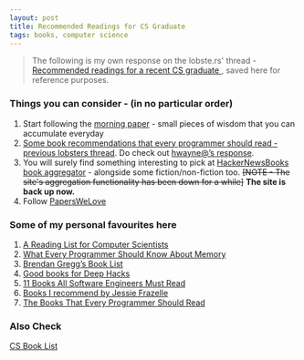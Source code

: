 ```yaml
---
layout: post
title: Recommended Readings for CS Graduate
tags: books, computer science
---
```


> The following is my own response on the lobste.rs' thread - [Recommended readings for a recent CS graduate ](https://lobste.rs/s/d1c7vd/recommended_readings_for_recent_cs), saved here for reference purposes.

### Things you can consider - (in no particular order)

1. Start following the [morning paper](https://blog.acolyer.org/) - small pieces of wisdom that you can accumulate everyday
2. [Some book recommendations that every programmer should read - previous lobsters thread](https://lobste.rs/s/wqujvc/books_every_programmer_should_read). Do check out [hwayne@’s response](https://lobste.rs/s/wqujvc/books_every_programmer_should_read#c_ngzhio).
3. You will surely find something interesting to pick at [HackerNewsBooks book aggregator](https://hackernewsbooks.com/) - alongside some fiction/non-fiction too. ~~[NOTE - The site's aggregation functionality has been down for a while]~~ **The site is back up now.**
4. Follow [PapersWeLove](https://github.com/papers-we-love/papers-we-love)

### Some of my personal favourites here

1. [A Reading List for Computer Scientists](http://john.regehr.org/reading_list/)
2. [What Every Programmer Should Know About Memory](https://akkadia.org/drepper/cpumemory.pdf)
3. [Brendan Gregg’s Book List](http://www.brendangregg.com/books.html)
4. [Good books for Deep Hacks](https://begriffs.com/posts/2017-04-13-longterm-computing-reading.html)
5. [11 Books All Software Engineers Must Read](https://dev.to/lpasqualis/11-books-all-software-engineers-must-read)
6. [Books I recommend by Jessie Frazelle](https://blog.jessfraz.com/post/books/)
7. [The Books That Every Programmer Should Read](https://metaredux.com/posts/2020/03/27/the-books-that-every-programmer-should-read.html#fn:3)

### Also Check

[CS Book List]({{site.baseurl}}/2018/11/24/CS-Book-List/)